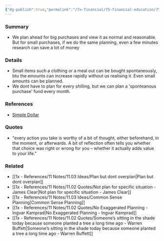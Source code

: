 ```yaml
---
{"dg-publish":true,"permalink":"/7x-financial/75-financial-education/75-01-financial-notes/plan-ahead-for-all-spending/","title":"Plan ahead for all spending","created":"2024-02-14T20:17:37.956+03:00","updated":"2024-02-14T20:17:37.956+03:00"}
---
```



### Summary
- We plan ahead for big purchases and view it as normal and reasonable. But for small purchases, if we do the same planning, even a few minutes research can save a lot of money

### Details
- Small items such a clothing or a meal out can be bought spontaneously, btu the emounts can increase rapidly without us realising it. Even small amounts can be planned.
- We dont have to plan for every shilling, but we can plan a 'sponteanous purchase' fund every month.

### References
- [Simple Dollar](https://web.archive.org/web/20110902020254/http://www.thesimpledollar.com/)

### Quotes
- "every action you take is worthy of a bit of thought, either beforehand, in the moment, or afterwards. A bit of reflection often tells you whether that choice was right or wrong for you – whether it actually adds value to your life."

### Related
- [[1x - References/11 Notes/11.03 Ideas/Plan but dont overplan\|Plan but dont overplan]]
- [[1x - References/11 Notes/11.02 Quotes/Not plan for specific situation - James Clear\|Not plan for specific situation - James Clear]]
- [[1x - References/11 Notes/11.03 Ideas/Common Sense Planning\|Common Sense Planning]]
- [[1x - References/11 Notes/11.02 Quotes/No Exaggerated Planning - Ingvar Kamprad\|No Exaggerated Planning - Ingvar Kamprad]]
- [[1x - References/11 Notes/11.02 Quotes/Someone’s sitting in the shade today because someone planted a tree a long time ago - Warren Buffett\|Someone’s sitting in the shade today because someone planted a tree a long time ago - Warren Buffett]]